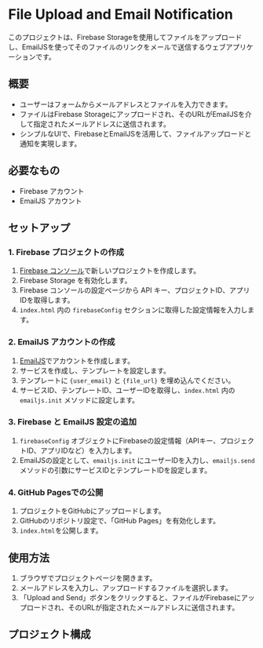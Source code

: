 # File Upload and Email Notification

このプロジェクトは、Firebase Storageを使用してファイルをアップロードし、EmailJSを使ってそのファイルのリンクをメールで送信するウェブアプリケーションです。

## 概要

- ユーザーはフォームからメールアドレスとファイルを入力できます。
- ファイルはFirebase Storageにアップロードされ、そのURLがEmailJSを介して指定されたメールアドレスに送信されます。
- シンプルなUIで、FirebaseとEmailJSを活用して、ファイルアップロードと通知を実現します。

## 必要なもの

- Firebase アカウント
- EmailJS アカウント

## セットアップ

### 1. Firebase プロジェクトの作成

1. [Firebase コンソール](https://console.firebase.google.com/)で新しいプロジェクトを作成します。
2. Firebase Storage を有効化します。
3. Firebase コンソールの設定ページから API キー、プロジェクトID、アプリIDを取得します。
4. `index.html` 内の `firebaseConfig` セクションに取得した設定情報を入力します。

### 2. EmailJS アカウントの作成

1. [EmailJS](https://www.emailjs.com/)でアカウントを作成します。
2. サービスを作成し、テンプレートを設定します。
3. テンプレートに `{user_email}` と `{file_url}` を埋め込んでください。
4. サービスID、テンプレートID、ユーザーIDを取得し、`index.html` 内の `emailjs.init` メソッドに設定します。

### 3. Firebase と EmailJS 設定の追加

1. `firebaseConfig` オブジェクトにFirebaseの設定情報（APIキー、プロジェクトID、アプリIDなど）を入力します。
2. EmailJSの設定として、`emailjs.init` にユーザーIDを入力し、`emailjs.send` メソッドの引数にサービスIDとテンプレートIDを設定します。

### 4. GitHub Pagesでの公開

1. プロジェクトをGitHubにアップロードします。
2. GitHubのリポジトリ設定で、「GitHub Pages」を有効化します。
3. `index.html`を公開します。

## 使用方法

1. ブラウザでプロジェクトページを開きます。
2. メールアドレスを入力し、アップロードするファイルを選択します。
3. 「Upload and Send」ボタンをクリックすると、ファイルがFirebaseにアップロードされ、そのURLが指定されたメールアドレスに送信されます。

## プロジェクト構成

